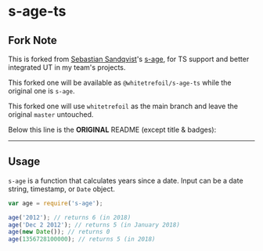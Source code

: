 s-age-ts
==========

Fork Note
---------

This is forked from [Sebastian Sandqvist](https://github.com/sebastiansandqvist)'s [s-age](https://github.com/sebastiansandqvist/s-age), for TS support and better integrated UT in my team's projects.

This forked one will be available as `@whitetrefoil/s-age-ts` while the original one is `s-age`.

This forked one will use `whitetrefoil` as the main branch and leave the original `master` untouched.

Below this line is the **ORIGINAL** README (except title & badges):

--------------------

## Usage
`s-age` is a function that calculates years since a date. Input can be a date string, timestamp, or `Date` object.

```javascript
var age = require('s-age');

age('2012'); // returns 6 (in 2018)
age('Dec 2 2012'); // returns 5 (in January 2018)
age(new Date()); // returns 0
age(1356728100000); // returns 5 (in 2018)
```
